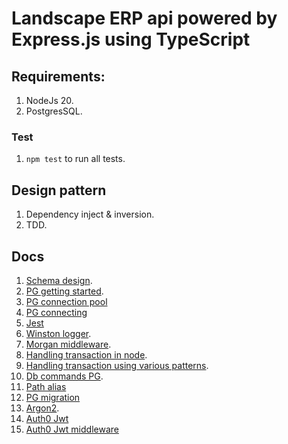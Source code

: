 # Landscape ERP api powered by Express.js using TypeScript

## Requirements:

1. NodeJs 20.
2. PostgresSQL.

### Test

1. `npm test` to run all tests.

## Design pattern

1. Dependency inject & inversion.
2. TDD.

## Docs

1. [Schema design](https://dbdiagram.io/d/landscape-erp-66303ee65b24a634d01e83ea).
2. [PG getting started](https://node-postgres.com/).
3. [PG connection pool](https://node-postgres.com/apis/pool)
4. [PG connecting](https://node-postgres.com/features/connecting)
5. [Jest](https://jestjs.io/docs/getting-started)
6. [Winston logger](https://github.com/winstonjs/winston).
7. [Morgan middleware](https://expressjs.com/en/resources/middleware/morgan.html).
8. [Handling transaction in node](https://stackoverflow.com/questions/9319129/node-js-postgres-database-transaction-management).
9. [Handling transaction using various patterns](https://threedots.tech/post/database-transactions-in-go/).
10. [Db commands PG](https://www.atlassian.com/data/admin/how-to-list-databases-and-tables-in-postgresql-using-psql#:~:text=Listing%20databases,command%20or%20its%20shortcut%20%5Cl%20.).
11. [Path alias](https://github.com/dividab/tsconfig-paths)
12. [PG migration](https://salsita.github.io/node-pg-migrate/migrations/tables)
13. [Argon2](https://www.reddit.com/r/node/comments/19czlh9/best_nodejs_hashing_algorithm_for_auth_in_2024/).
14. [Auth0 Jwt](https://github.com/auth0/node-jsonwebtoken?tab=readme-ov-file)
15. [Auth0 Jwt middleware](https://github.com/auth0/express-jwt)
